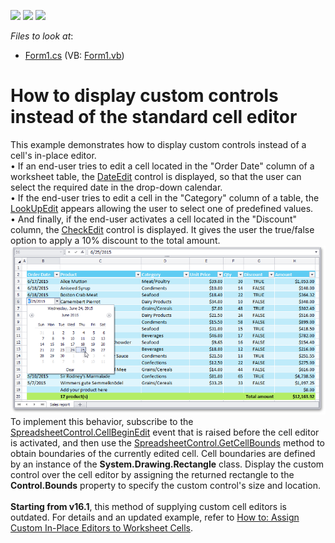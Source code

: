 <!-- default badges list -->
![](https://img.shields.io/endpoint?url=https://codecentral.devexpress.com/api/v1/VersionRange/128613565/19.2.2%2B)
[![](https://img.shields.io/badge/Open_in_DevExpress_Support_Center-FF7200?style=flat-square&logo=DevExpress&logoColor=white)](https://supportcenter.devexpress.com/ticket/details/T259398)
[![](https://img.shields.io/badge/📖_How_to_use_DevExpress_Examples-e9f6fc?style=flat-square)](https://docs.devexpress.com/GeneralInformation/403183)
<!-- default badges end -->
<!-- default file list -->
*Files to look at*:

* [Form1.cs](./CS/SpreadsheetCustomization/Form1.cs) (VB: [Form1.vb](./VB/SpreadsheetCustomization/Form1.vb))
<!-- default file list end -->
# How to display custom controls instead of the standard cell editor


This example demonstrates how to display custom controls instead of a cell's in-place editor.<br>• If an end-user tries to edit a cell located in the "Order Date" column of a worksheet table, the <a href="https://documentation.devexpress.com/#windowsforms/clsDevExpressXtraEditorsDateEdittopic">DateEdit</a> control is displayed, so that the user can select the required date in the drop-down calendar. <br>• If the end-user tries to edit a cell in the "Category" column of a table, the <a href="https://documentation.devexpress.com/#windowsforms/clsDevExpressXtraEditorsLookUpEdittopic">LookUpEdit</a> appears allowing the user to select one of predefined values.<br>• And finally, if the end-user activates a cell located in the "Discount" column, the <a href="https://documentation.devexpress.com/#windowsforms/clsDevExpressXtraEditorsCheckEdittopic">CheckEdit</a> control is displayed. It gives the user the true/false option to apply a 10% discount to the total amount.<br><img src="https://raw.githubusercontent.com/DevExpress-Examples/how-to-display-custom-controls-instead-of-the-standard-cell-editor-t259398/15.1.4+/media/56508594-1a64-11e5-80bf-00155d62480c.png"><br>To implement this behavior, subscribe to the <a href="https://documentation.devexpress.com/#WindowsForms/DevExpressXtraSpreadsheetSpreadsheetControl_CellBeginEdittopic">SpreadsheetControl.CellBeginEdit</a> event that is raised before the cell editor is activated, and then use the <a href="https://documentation.devexpress.com/#WindowsForms/DevExpressXtraSpreadsheetSpreadsheetControl_GetCellBoundstopic">SpreadsheetControl.GetCellBounds</a> method to obtain boundaries of the currently edited cell. Cell boundaries are defined by an instance of the <strong>System.Drawing.Rectangle</strong> class. Display the custom control over the cell editor by assigning the returned rectangle to the <strong>Control.Bounds</strong> property to specify the custom control's size and location.<br><br><strong>Starting from v16.1</strong>, this method of supplying custom cell editors is outdated. For details and an updated example, refer to <a href="https://www.devexpress.com/Support/Center/Example/Details/T385401">How to: Assign Custom In-Place Editors to Worksheet Cells</a>.

<br/>


